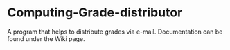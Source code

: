 # Computing-Grade-distributor

A program that helps to distribute grades via e-mail. Documentation can be found under the Wiki page.
